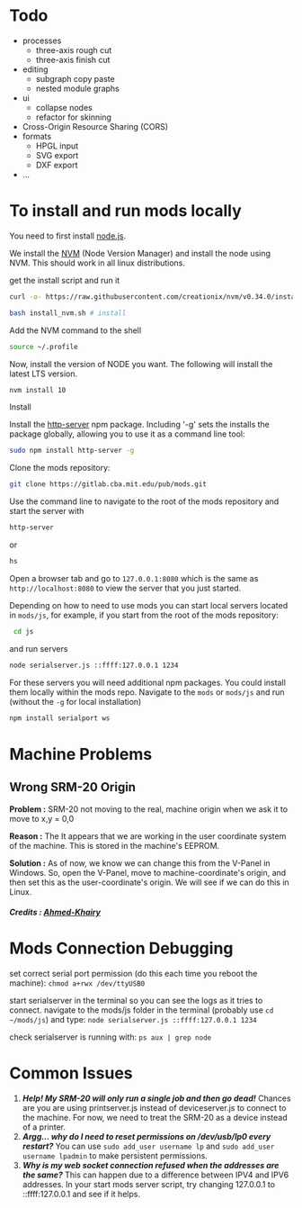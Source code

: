 # Todo
- processes
    - three-axis rough cut
    - three-axis finish cut
- editing
    - subgraph copy paste
    - nested module graphs
- ui
    - collapse nodes
    - refactor for skinning
- Cross-Origin Resource Sharing (CORS)
- formats
    - HPGL input
    - SVG export
    - DXF export
- ...

# To install and run mods locally

You need to first install [node.js](https://docs.npmjs.com/getting-started/installing-node).

We install the [NVM](https://github.com/nvm-sh/nvm) (Node Version Manager) and install the node using NVM. This should work in all linux distributions.

get the install script and run it
```bash
curl -o- https://raw.githubusercontent.com/creationix/nvm/v0.34.0/install.sh | bash

bash install_nvm.sh # install
```

Add the NVM command to the shell

```bash
source ~/.profile
```

Now, install the version of NODE you want. The following will install the latest LTS version.

```bash
nvm install 10
```

Install 

Install the [http-server](https://www.npmjs.com/package/http-server) npm package. Including '-g' sets the installs the package globally, allowing you to use it as a command line tool:

```bash
sudo npm install http-server -g
```

Clone the mods repository:

```bash
git clone https://gitlab.cba.mit.edu/pub/mods.git
```

Use the command line to navigate to the root of the mods repository and start the server with

```bash
http-server
```
or
```bash
hs
```

Open a browser tab and go to ```127.0.0.1:8080``` which is the same as ```http://localhost:8080``` to view the server that you just started.

Depending on how to need to use mods you can start local servers located in ```mods/js```, for example, if you start from the root of the mods repository:

```bash
 cd js
```

and run servers

```bash
node serialserver.js ::ffff:127.0.0.1 1234
```

For these servers you will need additional npm packages. You could install them locally within the mods repo. Navigate to the ```mods``` or ``` mods/js ``` and run (without the ```-g``` for local installation)

```bash
npm install serialport ws
```

# Machine Problems

## Wrong SRM-20 Origin

__Problem :__ SRM-20 not moving to the real, machine origin when we ask it to move to x,y = 0,0

__Reason :__ The It appears that we are working in the user coordinate system of the machine. This is stored in the machine's EEPROM.

__Solution :__ As of now, we know we can change this from the V-Panel in Windows. So, open the V-Panel, move to machine-coordinate's origin, and then set this as the user-coordinate's origin. We will see if we can do this in Linux.

##### Credits : [Ahmed-Khairy](https://github.com/ahmed-khairy)




# Mods Connection Debugging

set correct serial port permission (do this each time you reboot the machine): ```chmod a+rwx /dev/ttyUSB0```

start serialserver in the terminal so you can see the logs as it tries to connect.  navigate to the mods/js folder in the terminal (probably use ```cd ~/mods/js```) and type: ```node serialserver.js ::ffff:127.0.0.1 1234```

check serialserver is running with: ```ps aux | grep node```

# Common Issues

1. **_Help! My SRM-20 will only run a single job and then go dead!_** Chances are you are using printserver.js instead of deviceserver.js to connect to the machine.  For now, we need to treat the SRM-20 as a device instead of a printer.
2. **_Argg... why do I need to reset permissions on /dev/usb/lp0 every restart?_**  You can use `sudo add_user username lp` and `sudo add_user username lpadmin` to make persistent permissions.
3. **_Why is my web socket connection refused when the addresses are the same?_** This can happen due to a difference between IPV4 and IPV6 addresses.  In your start mods server script, try changing 127.0.0.1 to ::ffff:127.0.0.1 and see if it helps.



